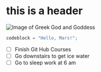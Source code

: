 # this is a header

![Image of Greek God and Goddess](https://voluptart.org/wp-content/uploads/2019/10/sculpture-1111260_1920-e1570582490940.jpg)

``` javascript
codeblock = "Hello, Mars!";
```
- [ ] Finish Git Hub Courses
- [ ] Go downstairs to get ice water
- [ ] Go to sleep work at 6 am
